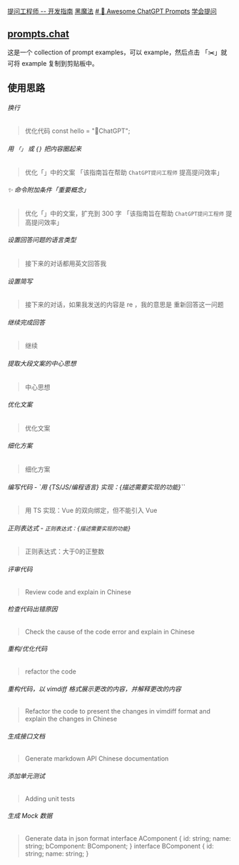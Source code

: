 [提问工程师 -- 开发指南](https://github.com/wuchangming/chatgpt-query-engineer-handbook)
[黑魔法](https://github.com/del-xiong/awesome-chatgpt)
[# 🧠 Awesome ChatGPT Prompts](https://github.com/f/awesome-chatgpt-prompts)
[学会提问](https://book.douban.com/subject/35513147/)

## [prompts.chat](https://prompts.chat/) 

这是一个 collection of prompt examples，可以 example，然后点击 「✂️」就可将 example 复制到剪贴板中。

## 使用思路

###### 换行

>优化代码
>const hello = "🤖️ChatGPT";

###### 用 `「」` 或 `{}` 把内容圈起来

> 优化「」中的文案
>「该指南旨在帮助 `ChatGPT提问工程师` 提高提问效率」

###### ✨ 命令附加条件「重要概念」

>优化「」中的文案，扩充到 300 字
 「该指南旨在帮助 `ChatGPT提问工程师` 提高提问效率」

###### 设置回答问题的语言类型

>接下来的对话都用英文回答我

###### 设置简写

>接下来的对话，如果我发送的内容是 re ，我的意思是 重新回答这一问题

###### 继续完成回答

>继续

###### 提取大段文案的中心思想

>中心思想

###### 优化文案

>优化文案

###### 细化方案

>细化方案

###### 编写代码 - `用 {TS/JS/编程语言} 实现：{描述需要实现的功能}``

> 用 TS 实现：Vue 的双向绑定，但不能引入 Vue

###### 正则表达式 - `正则表达式：{描述需要实现的功能}`

>正则表达式：大于0的正整数

###### 评审代码

> Review code and explain in Chinese

###### 检查代码出错原因

> Check the cause of the code error and explain in Chinese

###### 重构/优化代码

> refactor the code

###### 重构代码，以 vimdiff 格式展示更改的内容，并解释更改的内容

> Refactor the code to present the changes in vimdiff format and explain the changes in Chinese

###### 生成接口文档

>Generate markdown API Chinese documentation

###### 添加单元测试

>Adding unit tests

###### 生成 Mock 数据

>Generate data in json format
	interface AComponent {
			id: string;
			name: string;
			bComponent: BComponent;
	}
	interface BComponent {
			id: string;
			name: string;
	}
